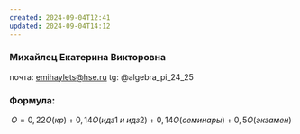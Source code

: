 ```yaml
---
created: 2024-09-04T12:41
updated: 2024-09-04T14:12
---
```

### Михайлец Екатерина Викторовна
почта: emihaylets@hse.ru
tg: @algebra_pi_24_25

### Формула: 
$$O=0,22O(кр)+0,14O(идз1\;и\;идз2)+0,14O(семинары)+0,5O(экзамен)$$